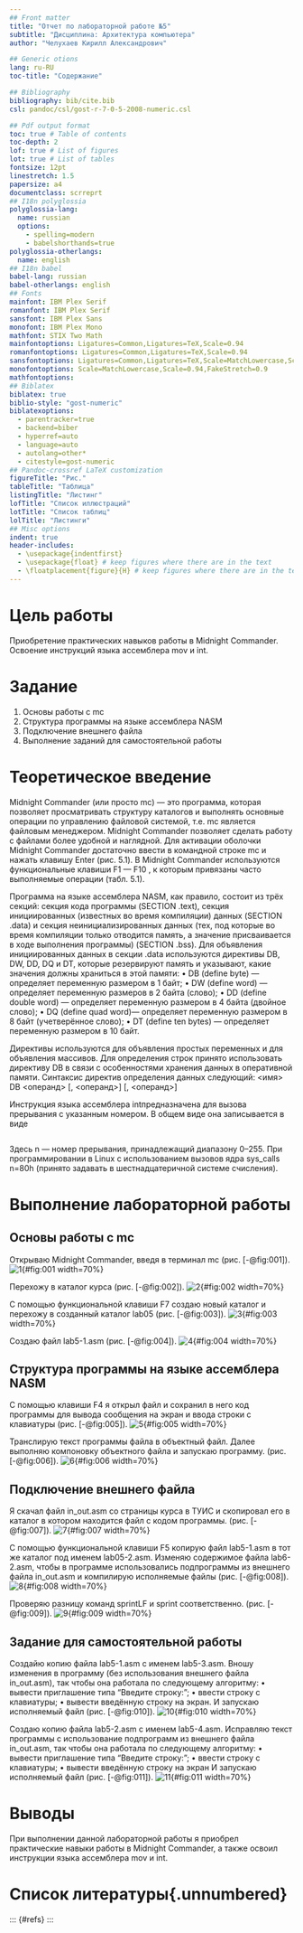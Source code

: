 ```yaml
---
## Front matter
title: "Отчет по лабораторной работе №5"
subtitle: "Дисциплина: Архитектура компьютера"
author: "Челухаeв Кирилл Александрович"

## Generic otions
lang: ru-RU
toc-title: "Содержание"

## Bibliography
bibliography: bib/cite.bib
csl: pandoc/csl/gost-r-7-0-5-2008-numeric.csl

## Pdf output format
toc: true # Table of contents
toc-depth: 2
lof: true # List of figures
lot: true # List of tables
fontsize: 12pt
linestretch: 1.5
papersize: a4
documentclass: scrreprt
## I18n polyglossia
polyglossia-lang:
  name: russian
  options:
	- spelling=modern
	- babelshorthands=true
polyglossia-otherlangs:
  name: english
## I18n babel
babel-lang: russian
babel-otherlangs: english
## Fonts
mainfont: IBM Plex Serif
romanfont: IBM Plex Serif
sansfont: IBM Plex Sans
monofont: IBM Plex Mono
mathfont: STIX Two Math
mainfontoptions: Ligatures=Common,Ligatures=TeX,Scale=0.94
romanfontoptions: Ligatures=Common,Ligatures=TeX,Scale=0.94
sansfontoptions: Ligatures=Common,Ligatures=TeX,Scale=MatchLowercase,Scale=0.94
monofontoptions: Scale=MatchLowercase,Scale=0.94,FakeStretch=0.9
mathfontoptions:
## Biblatex
biblatex: true
biblio-style: "gost-numeric"
biblatexoptions:
  - parentracker=true
  - backend=biber
  - hyperref=auto
  - language=auto
  - autolang=other*
  - citestyle=gost-numeric
## Pandoc-crossref LaTeX customization
figureTitle: "Рис."
tableTitle: "Таблица"
listingTitle: "Листинг"
lofTitle: "Список иллюстраций"
lotTitle: "Список таблиц"
lolTitle: "Листинги"
## Misc options
indent: true
header-includes:
  - \usepackage{indentfirst}
  - \usepackage{float} # keep figures where there are in the text
  - \floatplacement{figure}{H} # keep figures where there are in the text
---
```


# Цель работы

Приобретение практических навыков работы в Midnight Commander. Освоение инструкций
языка ассемблера mov и int.

# Задание
1. Основы работы с mc
2. Структура программы на языке ассемблера NASM
3. Подключение внешнего файла
4. Выполнение заданий для самостоятельной работы

# Теоретическое введение

Midnight Commander (или просто mc) — это программа, которая позволяет просматривать
структуру каталогов и выполнять основные операции по управлению файловой системой,
т.е. mc является файловым менеджером. Midnight Commander позволяет сделать работу с
файлами более удобной и наглядной.
Для активации оболочки Midnight Commander достаточно ввести в командной строке mc и
нажать клавишу Enter (рис. 5.1).
В Midnight Commander используются функциональные клавиши F1 — F10 , к которым
привязаны часто выполняемые операции (табл. 5.1).

Программа на языке ассемблера NASM, как правило, состоит из трёх секций: секция кода
программы (SECTION .text), секция инициированных (известных во время компиляции)
данных (SECTION .data) и секция неинициализированных данных (тех, под которые во
время компиляции только отводится память, а значение присваивается в ходе выполнения
программы) (SECTION .bss).
Для объявления инициированных данных в секции .data используются директивы DB, DW,
DD, DQ и DT, которые резервируют память и указывают, какие значения должны храниться в
этой памяти:
• DB (define byte) — определяет переменную размером в 1 байт;
• DW (define word) — определяет переменную размеров в 2 байта (слово);
• DD (define double word) — определяет переменную размером в 4 байта (двойное слово);
• DQ (define quad word)— определяет переменную размером в 8 байт (учетверённое слово);
• DT (define ten bytes) — определяет переменную размером в 10 байт.

Директивы используются для объявления простых переменных и для объявления массивов. Для определения строк принято использовать директиву DB в связи с особенностями
хранения данных в оперативной памяти.
Синтаксис директив определения данных следующий:
<имя> DB <операнд> [, <операнд>] [, <операнд>]

Инструкция языка ассемблера intпредназначена для вызова прерывания с указанным
номером. В общем виде она записывается в виде
```int n
```
Здесь n — номер прерывания, принадлежащий диапазону 0–255.
При программировании в Linux с использованием вызовов ядра sys_calls n=80h (принято
задавать в шестнадцатеричной системе счисления).

# Выполнение лабораторной работы
## Основы работы с mc
 Открываю Midnight Commander, введя в терминал mc (рис. [-@fig:001]).
![1](image/P1.jpg){#fig:001 width=70%}

Перехожу в каталог курса (рис. [-@fig:002]).
![2](image/P2.jpg){#fig:002 width=70%}

С помощью функциональной клавиши F7 создаю новый каталог и перехожу в созданный каталог lab05 (рис. [-@fig:003]).
![3](image/P3.jpg){#fig:003 width=70%}

Создаю файл lab5-1.asm (рис. [-@fig:004]).
![4](image/P4.jpg){#fig:004 width=70%}

## Структура программы на языке ассемблера NASM

С помощью клавиши F4 я открыл файл и сохранил в него код программы для вывода сообщения на экран и ввода строки с клавиатуры (рис. [-@fig:005]).
![5](image/P5.jpg){#fig:005 width=70%}

Транслирую текст программы файла в объектный файл. Далее выполняю компоновку объектного файла и запускаю программу. (рис. [-@fig:006]).
![6](image/P6.jpg){#fig:006 width=70%}

## Подключение внешнего файла 

Я скачал файл in_out.asm со страницы курса в ТУИС и скопировал его в каталог в котором находится файл с кодом программы. (рис. [-@fig:007]).
![7](image/P7.jpg){#fig:007 width=70%}

С помощью функциональной клавиши F5 копирую файл lab5-1.asm в тот же каталог под именем lab05-2.asm. Изменяю содержимое файла lab6-2.asm, чтобы в программе использовались подпрограммы из внешнего файла in_out.asm и компилирую исполняемые файлы (рис. [-@fig:008]).
![8](image/P8.jpg){#fig:008 width=70%}


Проверяю разницу команд sprintLF и sprint соответственно. (рис. [-@fig:009]).
![9](image/P9.jpg){#fig:009 width=70%}

## Задание для самостоятельной работы

Создайю копию файла lab5-1.asm с именем lab5-3.asm. Вношу изменения в программу (без использования внешнего файла in_out.asm), так чтобы она работала по следующему алгоритму:
• вывести приглашение типа “Введите строку:”;
• ввести строку с клавиатуры;
• вывести введённую строку на экран.
И запускаю исполняемый файл
(рис. [-@fig:010]).
![10](image/P10.jpg){#fig:010 width=70%}

Создаю копию файла lab5-2.asm с именем lab5-4.asm. Исправляю текст программы с использование подпрограмм из внешнего файла in_out.asm, так чтобы она работала по следующему
алгоритму:
• вывести приглашение типа “Введите строку:”;
• ввести строку с клавиатуры;
• вывести введённую строку на экран
И запускаю исполняемый файл
(рис. [-@fig:011]).
![11](image/P11.jpg){#fig:011 width=70%}
# Выводы

При выполнении данной лабораторной работы я приобрел практические навыки работы в Midnight Commander, а также освоил инструкции языка ассемблера mov и int.


# Список литературы{.unnumbered}

::: {#refs}
:::
